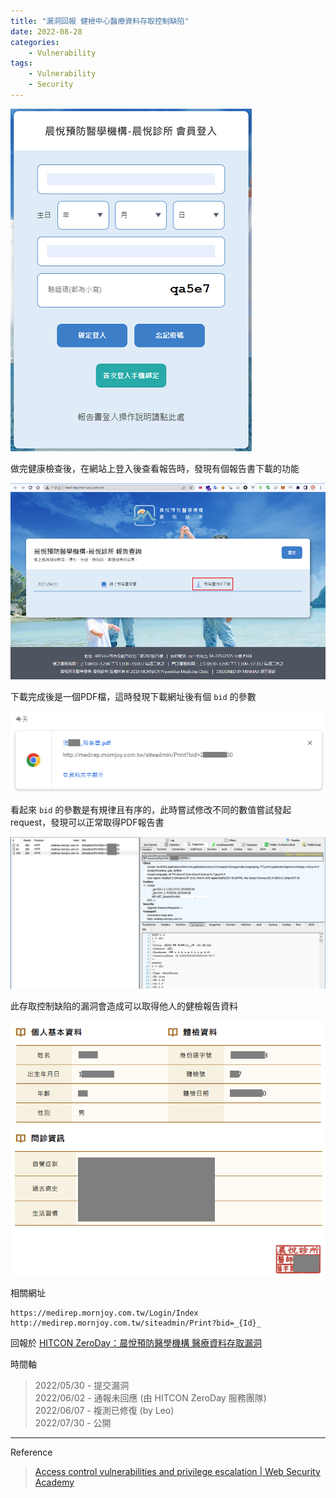 ```yaml
---
title: "漏洞回報 健檢中心醫療資料存取控制缺陷"
date: 2022-08-28
categories:
    - Vulnerability
tags:
    - Vulnerability
    - Security
---
```


![](mornjoy-1.png)

做完健康檢查後，在網站上登入後查看報告時，發現有個報告書下載的功能

![](mornjoy-2.png)

下載完成後是一個PDF檔，這時發現下載網址後有個 `bid` 的參數

![](mornjoy-3.png)

看起來 `bid` 的參數是有規律且有序的，此時嘗試修改不同的數值嘗試發起 request，發現可以正常取得PDF報告書

![](mornjoy-4.png)

此存取控制缺陷的漏洞會造成可以取得他人的健檢報告資料

![](mornjoy-5.png)


相關網址
```
https://medirep.mornjoy.com.tw/Login/Index
http://medirep.mornjoy.com.tw/siteadmin/Print?bid=_{Id}_
```

回報於 [HITCON ZeroDay：晨悅預防醫學機構 醫療資料存取漏洞](https://zeroday.hitcon.org/vulnerability/ZD-2022-00376)

時間軸
> 2022/05/30 - 提交漏洞  
> 2022/06/02 - 通報未回應 (由 HITCON ZeroDay 服務團隊)  
> 2022/06/07 - 複測已修復 (by Leo)  
> 2022/07/30 - 公開


---

Reference
> [Access control vulnerabilities and privilege escalation | Web Security Academy](https://portswigger.net/web-security/access-control)
